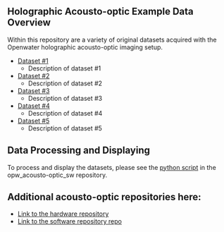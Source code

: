 ## Holographic Acousto-optic Example Data Overview
Within this repository are a variety of original datasets acquired with the Openwater holographic acousto-optic imaging setup.

- [Dataset #1](2020_01_30_18_03_rotation_rat1)
  - Description of dataset #1
- [Dataset #2](2020_01_30_18_03_rotation_rat2)
  - Description of dataset #2
- [Dataset #3](2020_01_30_18_03_rotation_rat3)
  - Description of dataset #3
- [Dataset #4](2020_01_30_18_03_rotation_rat4)
  - Description of dataset #4
- [Dataset #5](2020_01_30_18_03_rotation_rat5)
  - Description of dataset #5

## Data Processing and Displaying
To process and display the datasets, please see the 
[python script](https://github.com/OpenwaterInternet/opw_acousto-optic_sw/) in the opw_acousto-optic_sw repository.

## Additional acousto-optic repositories here:
- [Link to the hardware repository](https://github.com/OpenwaterInternet/opw_acousto-optic_hw/)
- [Link to the software repository repo](https://github.com/OpenwaterInternet/opw_acousto-optic_sw/)
